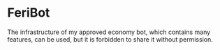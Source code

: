 # FeriBot
 The infrastructure of my approved economy bot, which contains many features, can be used, but it is forbidden to share it without permission.
